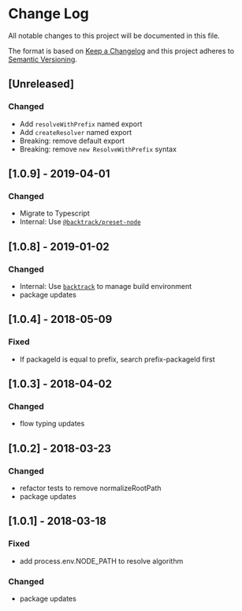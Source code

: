 # Change Log

All notable changes to this project will be documented in this file.

The format is based on [Keep a Changelog](http://keepachangelog.com/)
and this project adheres to [Semantic Versioning](http://semver.org/).

## [Unreleased]

### Changed

-   Add `resolveWithPrefix` named export
-   Add `createResolver` named export
-   Breaking: remove default export
-   Breaking: remove `new ResolveWithPrefix` syntax

## [1.0.9] - 2019-04-01

### Changed

-   Migrate to Typescript
-   Internal: Use [`@backtrack/preset-node`](https://github.com/chrisblossom/backtrack-preset-node)

## [1.0.8] - 2019-01-02

### Changed

-   Internal: Use [`backtrack`](https://github.com/chrisblossom/backtrack) to manage build environment
-   package updates

## [1.0.4] - 2018-05-09

### Fixed

-   If packageId is equal to prefix, search prefix-packageId first

## [1.0.3] - 2018-04-02

### Changed

-   flow typing updates

## [1.0.2] - 2018-03-23

### Changed

-   refactor tests to remove normalizeRootPath
-   package updates

## [1.0.1] - 2018-03-18

### Fixed

-   add process.env.NODE_PATH to resolve algorithm

### Changed

-   package updates
